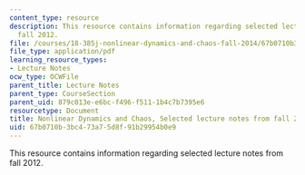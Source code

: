 ```yaml
---
content_type: resource
description: This resource contains information regarding selected lecture notes from
  fall 2012.
file: /courses/18-385j-nonlinear-dynamics-and-chaos-fall-2014/67b0710b3bc473a75d8f91b29954b0e9_MIT18_385JF14_SelectedLec.pdf
file_type: application/pdf
learning_resource_types:
- Lecture Notes
ocw_type: OCWFile
parent_title: Lecture Notes
parent_type: CourseSection
parent_uid: 879c013e-e6bc-f496-f511-1b4c7b7395e6
resourcetype: Document
title: Nonlinear Dynamics and Chaos, Selected lecture notes from fall 2012
uid: 67b0710b-3bc4-73a7-5d8f-91b29954b0e9
---
```

This resource contains information regarding selected lecture notes from fall 2012.

